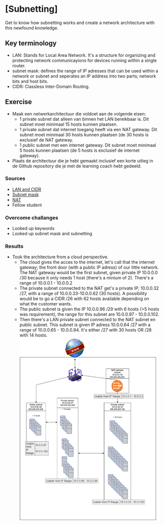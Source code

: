 # [Subnetting]
Get to know how subnetting works and create a network architecture with this newfound knowledge. 

## Key terminology
- LAN: Stands for Local Area Network. It's a structure for organizing and protecting network communicayions for devices running within a single router. 
- subnet mask: defines the range of IP adresses that can be used within a network or subnet and seperates an IP address into two parts; network bits and host bits.
- CIDR: Classless Inter-Domain Routing. 

## Exercise
- Maak een netwerkarchitectuur die voldoet aan de volgende eisen:
  -  1 private subnet dat alleen van binnen het LAN bereikbaar is. Dit subnet moet minimaal 15 hosts kunnen plaatsen.
  - 1 private subnet dat internet toegang heeft via een NAT gateway. Dit subnet moet minimaal 30 hosts kunnen plaatsen (de 30 hosts is exclusief de NAT gateway.
  - 1 public subnet met een internet gateway. Dit subnet moet minimaal 5 hosts kunnen plaatsen (de 5 hosts is exclusief de internet gateway).
- Plaats de architectuur die je hebt gemaakt inclusief een korte uitleg in de Github repository die je met de learning coach hebt gedeeld.

### Sources
-   [LAN and CIDR](https://www.freecodecamp.org/news/what-is-a-lan-local-area-network-explained-in-plain-english/)
-   [Subnet mask](https://www.freecodecamp.org/news/subnet-mask-definition/)
-   [NAT](https://www.uturndata.com/2021/02/23/aws-quick-tips-internet-gateways-nat-gateways-and-nat-instances/#:~:text=A%20NAT%20Gateway%20is%20an,created%20in%20a%20public%20subnet.)
-   Fellow student
  

### Overcome challanges
- Looked up keywords
- Looked up subnet mask and subnetting

### Results
- Took the architecture from a cloud perspective. 
  - The cloud gives the acces to the internet, let's call that the internet gateway; the front door (with a public IP adress) of our little network. The NAT gateway would be the first subnet, given private IP 10.0.0.0 /30 because it only needs 1 host (there's a minium of 2). There's a range of 10.0.0.1 - 10.0.0.2
  - The private subnet connected to the NAT get's a private IP; 10.0.0.32 /27, with a range of 10.0.0.33-10.0.0.62 (30 hosts). A possibility would be to go a CIDR /26 with 62 hosts available depending on what the customer wants. 
  - The public subnet is given the IP 10.0.0.96 /29 with 6 hosts (>5 hosts was requirement), the range for this subnet are 10.0.0.97 - 10.0.0.102.
  - Then there's a LAN private subnet connected to the NAT subnet en public subnet. This subnet is given IP adress 10.0.0.64 /27 with a range of 10.0.0.65 - 10.0.0.94. It's either /27 with 30 hosts OR /28 with 14 hosts. 
![Architecture](../00_includes/NTW/NTW06_architecture.png)
